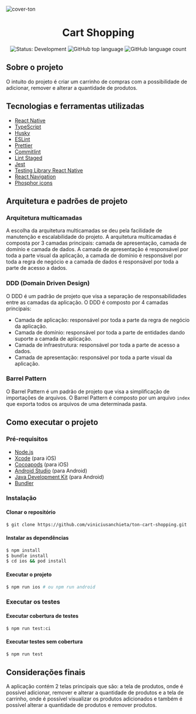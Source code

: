 ![cover-ton](https://user-images.githubusercontent.com/31235308/229835044-1ce8e806-04ec-4bfe-8ddb-390c9f737c52.png)

<h1 align="center">Cart Shopping</h1>

<p align="center" margin-top="25px" >
  <img src="https://img.shields.io/badge/Status-Development-red" alt="Status: Development" />
  <img alt="GitHub top language" src="https://img.shields.io/github/languages/top/viniciusanchieta/ton-cart-shopping?color=green">

  <img alt="GitHub language count" src="https://img.shields.io/github/languages/count/viniciusanchieta/ton-cart-shopping?color=green">
</p>

## Sobre o projeto

O intuito do projeto é criar um carrinho de compras com a possibilidade de adicionar, remover e alterar a quantidade de produtos.

## Tecnologias e ferramentas utilizadas

- [React Native](https://reactnative.dev/)
- [TypeScript](https://www.typescriptlang.org/)
- [Husky](https://typicode.github.io/husky/#/)
- [ESLint](https://eslint.org/)
- [Prettier](https://prettier.io/)
- [Commitlint](https://commitlint.js.org/#/)
- [Lint Staged](https://github.com/okonet/lint-staged)
- [Jest](https://jestjs.io/)
- [Testing Library React Native](https://callstack.github.io/react-native-testing-library/)
- [React Navigation](https://reactnavigation.org/)
- [Phosphor icons](https://phosphoricons.com/)

## Arquitetura e padrões de projeto

<!-- arquitetura multicamadas com ddd e barrel pattern -->

### Arquitetura multicamadas

A escolha da arquitetura multicamadas se deu pela facilidade de manutenção e escalabilidade do projeto. A arquitetura multicamadas é composta por 3 camadas principais: camada de apresentação, camada de domínio e camada de dados. A camada de apresentação é responsável por toda a parte visual da aplicação, a camada de domínio é responsável por toda a regra de negócio e a camada de dados é responsável por toda a parte de acesso a dados.

### DDD (Domain Driven Design)

O DDD é um padrão de projeto que visa a separação de responsabilidades entre as camadas da aplicação. O DDD é composto por 4 camadas principais:

- Camada de aplicação: responsável por toda a parte da regra de negócio da aplicação.
- Camada de domínio: responsável por toda a parte de entidades dando suporte a camada de aplicação.
- Camada de infraestrutura: responsável por toda a parte de acesso a dados.
- Camada de apresentação: responsável por toda a parte visual da aplicação.

### Barrel Pattern

O Barrel Pattern é um padrão de projeto que visa a simplificação de importações de arquivos. O Barrel Pattern é composto por um arquivo `index` que exporta todos os arquivos de uma determinada pasta.

## Como executar o projeto

### Pré-requisitos

- [Node.js](https://nodejs.org/en/)
- [Xcode](https://developer.apple.com/xcode/) (para iOS)
- [Cocoapods](https://cocoapods.org/) (para iOS)
- [Android Studio](https://developer.android.com/studio) (para Android)
- [Java Development Kit](https://www.oracle.com/java/technologies/javase-jdk11-downloads.html) (para Android)
- [Bundler](https://bundler.io/)

### Instalação

#### Clonar o repositório

```bash
$ git clone https://github.com/viniciusanchieta/ton-cart-shopping.git
```

#### Instalar as dependências

```bash
$ npm install
$ bundle install
$ cd ios && pod install
```

#### Executar o projeto

```bash
$ npm run ios # ou npm run android
```

### Executar os testes

#### Executar cobertura de testes

```bash
$ npm run test:ci
```

#### Executar testes sem cobertura

```bash
$ npm run test
```

## Considerações finais

A aplicação contém 2 telas principais que são: a tela de produtos, onde é possível adicionar, remover e alterar a quantidade de produtos e a tela de carrinho, onde é possível visualizar os produtos adicionados e também é possível alterar a quantidade de produtos e remover produtos.

